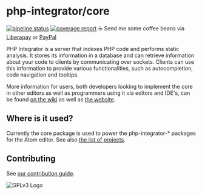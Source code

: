 # php-integrator/core
[![pipeline status](https://gitlab.com/php-integrator/core/badges/development/pipeline.svg)](https://gitlab.com/php-integrator/core/commits/development) [![coverage report](https://gitlab.com/php-integrator/core/badges/development/coverage.svg)](https://gitlab.com/php-integrator/core/commits/development) :coffee: Send me some coffee beans via [Liberapay](https://liberapay.com/Gert-dev/donate) or [PayPal](https://www.paypal.com/cgi-bin/webscr?cmd=_s-xclick&hosted_button_id=YKTNLZCRHMRTJ)

PHP Integrator is a server that indexes PHP code and performs static analysis. It stores its information in a database
and can retrieve information about your code to clients by communicating over sockets. Clients can use this information
to provide various functionalities, such as autocompletion, code navigation and tooltips.

More information for users, both developers looking to implement the core in other editors as well as programmers using it via editors and IDE's, can be found [on the wiki](https://gitlab.com/php-integrator/core/wikis/home) as well as [the website](https://php-integrator.github.io/).

## Where is it used?
Currently the core package is used to power the php-integrator-* packages for the Atom editor. See also
[the list of projects](https://github.com/php-integrator).

## Contributing
See [our contribution guide](https://gitlab.com/php-integrator/core/blob/development/CONTRIBUTING.md).

![GPLv3 Logo](https://gitlab.com/php-integrator/core/raw/793c93b0f69a5f4ba183f1dfff79f0c68d9bd010/resources/images/gpl_v3.png)

